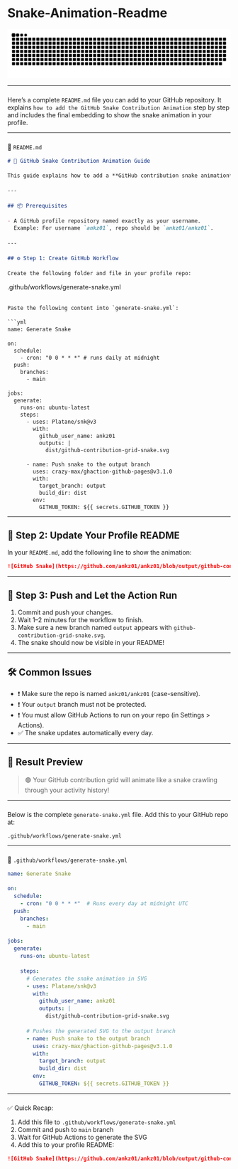 # Snake-Animation-Readme

<div align="center">

<picture>
  <source
    media="(prefers-color-scheme: dark)"
    srcset="https://raw.githubusercontent.com/platane/snk/output/github-contribution-grid-snake-dark.svg"
  />
  <source
    media="(prefers-color-scheme: light)"
    srcset="https://raw.githubusercontent.com/platane/snk/output/github-contribution-grid-snake.svg"
  />
  <img
    alt="github contribution grid snake animation"
    src="https://raw.githubusercontent.com/platane/snk/output/github-contribution-grid-snake.svg"
  />
</picture>
</div>
<hr>

###

Here’s a complete `README.md` file you can add to your GitHub repository. 
It explains `how to add the GitHub Snake Contribution Animation` step by step and includes the final embedding to show the snake animation in your profile.

---

### 
📄 `README.md`

```md
# 🐍 GitHub Snake Contribution Animation Guide

This guide explains how to add a **GitHub contribution snake animation** to your profile using GitHub Actions.

---

## 📦 Prerequisites

- A GitHub profile repository named exactly as your username.  
  Example: For username `ankz01`, repo should be `ankz01/ankz01`.

---

## ⚙️ Step 1: Create GitHub Workflow

Create the following folder and file in your profile repo:

```

.github/workflows/generate-snake.yml

````

Paste the following content into `generate-snake.yml`:

```yml
name: Generate Snake

on:
  schedule:
    - cron: "0 0 * * *" # runs daily at midnight
  push:
    branches:
      - main

jobs:
  generate:
    runs-on: ubuntu-latest
    steps:
      - uses: Platane/snk@v3
        with:
          github_user_name: ankz01
          outputs: |
            dist/github-contribution-grid-snake.svg

      - name: Push snake to the output branch
        uses: crazy-max/ghaction-github-pages@v3.1.0
        with:
          target_branch: output
          build_dir: dist
        env:
          GITHUB_TOKEN: ${{ secrets.GITHUB_TOKEN }}
````

---

## 🚀 Step 2: Update Your Profile README

In your `README.md`, add the following line to show the animation:

```md
![GitHub Snake](https://github.com/ankz01/ankz01/blob/output/github-contribution-grid-snake.svg)
```

---

## 🔁 Step 3: Push and Let the Action Run

1. Commit and push your changes.
2. Wait 1–2 minutes for the workflow to finish.
3. Make sure a new branch named `output` appears with `github-contribution-grid-snake.svg`.
4. The snake should now be visible in your README!

---

## 🛠 Common Issues

* ❗ Make sure the repo is named `ankz01/ankz01` (case-sensitive).
* ❗ Your `output` branch must not be protected.
* ❗ You must allow GitHub Actions to run on your repo (in Settings > Actions).
* ✅ The snake updates automatically every day.

---

## 🐍 Result Preview

> 🟢 Your GitHub contribution grid will animate like a snake crawling through your activity history!

---
###

Below is the complete `generate-snake.yml` file. Add this to your GitHub repo at:

```
.github/workflows/generate-snake.yml
```

---

### 
📄 `.github/workflows/generate-snake.yml`

```yml
name: Generate Snake

on:
  schedule:
    - cron: "0 0 * * *"  # Runs every day at midnight UTC
  push:
    branches:
      - main

jobs:
  generate:
    runs-on: ubuntu-latest

    steps:
      # Generates the snake animation in SVG
      - uses: Platane/snk@v3
        with:
          github_user_name: ankz01
          outputs: |
            dist/github-contribution-grid-snake.svg

      # Pushes the generated SVG to the output branch
      - name: Push snake to the output branch
        uses: crazy-max/ghaction-github-pages@v3.1.0
        with:
          target_branch: output
          build_dir: dist
        env:
          GITHUB_TOKEN: ${{ secrets.GITHUB_TOKEN }}
```

---

### 
✅ Quick Recap:

1. Add this file to `.github/workflows/generate-snake.yml`
2. Commit and push to `main` branch
3. Wait for GitHub Actions to generate the SVG
4. Add this to your profile README:

```md
![GitHub Snake](https://github.com/ankz01/ankz01/blob/output/github-contribution-grid-snake.svg)
```



